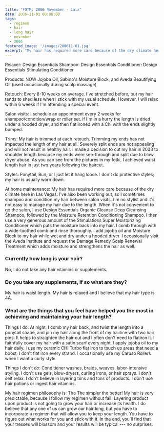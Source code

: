 ```yaml
---
title: "FOTM: 2006 November - Lala"
date: 2006-11-01 00:00:00
tags:
  - regimen
  - hair
  - long hair
  - november
  - 2006
featured_image: '/images/200611-01.jpg'
excerpt: "My hair has required more care because of the dry climate here in Las Vegas. I've also been working out, so I sometimes shampoo and condition my hair between salon visits. I'm no stylist and it's not easy to manage my hair due to the length. When it's not convenient to go the salon, I use Design Essentials Organic Cleanse Deep Cleansing Shampoo, followed by the Moisture Retention Conditioning Shampoo."
---
```

Relaxer: Design Essentials
Shampoo: Design Essentials 
Conditioner: Design Essentials Stimulating Conditioner

Products: NOW Jojoba Oil, Sabino's Moisture Block, and Aveda Beautifying Oil (used occasionally during scalp massage)

Retouch: Every 8-10 weeks on average. I've stretched before, but my hair tends to shed less when I stick with my usual schedule. However, I will relax within 6 weeks if I'm attending a special event.

Salon visits: I schedule an appointment every 2 weeks for shampoo/condition/wrap or roller set. If I'm in a hurry the length is dried under a hooded dryer, and then flat ironed with a Chi with the ends slightly bumped.

Trims: My hair is trimmed at each retouch. Trimming my ends has not impacted the length of my hair at all. Severely split ends are not appealing and will not result in healthy hair. I made a decision to cut my hair in 2003 to shoulder length because my ends were see-through and split due to blow dryer abuse. As you can see from the pictures in my fotki, I achieved waist length hair in just two years following the haircut. 

Styles: Ponytail, Bun, or I just let it hang loose. I don't do protective styles; my hair is usually worn down.

At home maintenance: My hair has required more care because of the dry climate here in Las Vegas. I've also been working out, so I sometimes shampoo and condition my hair between salon visits. I'm no stylist and it's not easy to manage my hair due to the length. When it's not convenient to go the salon, I use Design Essentials Organic Cleanse Deep Cleansing Shampoo, followed by the Moisture Retention Conditioning Shampoo. I then use a very generous amount of the Stimulations Super Moisturizing Conditioner which puts the moisture back into my hair. I comb through with a wide-toothed comb and rinse thoroughly. I add jojoba oil and Moisture Block to my hair while wet and dry under a hooded dryer. I occasionally visit the Aveda Institute and request the Damage Remedy Scalp Renewal Treatment which adds moisture and strengthens the hair as well. 

### Currently how long is your hair?

No, I do not take any hair vitamins or supplements.

### Do you take any supplements, if so what are they?

My hair is waist length. My hair is relaxed and I believe that my hair type is 4A.

### What are the things that you feel have helped you the most in achieving and maintaining your hair length?

Things I do:
At night, I comb my hair back, and twist the length into a ponytail shape, and pin my hair along the front of my hairline with two hair pins. It helps to straighten the hair out and I often don't need to flatiron it. I faithfully cover my hair with a satin scarf every night. I apply jojoba oil to my hair daily. I use my ceramic CHI Turbo flat iron to touch up areas that need a boost; I don't flat iron every strand. I occasionally use my Caruso Rollers when I want a curly style.

Things I don't do:
Conditioner washes, braids, weaves, labor-intensive styling. I don't use gels, blow-dryers, curling irons, or hair sprays. I don't self relax. I don't believe in layering tons and tons of products. I don't use hair potions or ingest hair vitamins.

My hair regimen philosophy is: The The simpler the better! My hair is very predictable, because I follow my regimen without fail. Layering product upon product is not going to grow your hair or increase its health. I do believe that any one of us can grow our hair long, but you have to incorporate a regimen that will allow you to keep your length. You have to figure out what works for you and stick with it. In the end, you'll find that your tresses will blossom and your results will be typical --- no surprises.